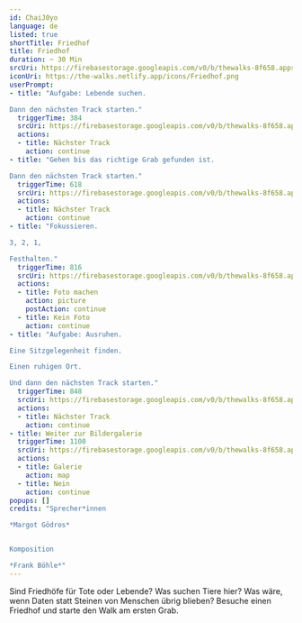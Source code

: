```yaml
---
id: ChaiJ0yo
language: de
listed: true
shortTitle: Friedhof
title: Friedhof
duration: ~ 30 Min
srcUri: https://firebasestorage.googleapis.com/v0/b/thewalks-8f658.appspot.com/o/mp3%2Fv0%2Fde_ChaiJ0yo%2Fde_ChaiJ0yo.mp3?alt=media&token=3c463c71-1516-435c-976a-04bcedc4b2b6
iconUri: https://the-walks.netlify.app/icons/Friedhof.png
userPrompt:
- title: "Aufgabe: Lebende suchen.

Dann den nächsten Track starten."
  triggerTime: 384
  srcUri: https://firebasestorage.googleapis.com/v0/b/thewalks-8f658.appspot.com/o/static%2Fmedias%2Fde_ChaiJ0yo_loop_1.mp3?alt=media&token=eec5a9a1-0504-489a-888d-7a2a31f2adac
  actions:
  - title: Nächster Track
    action: continue
- title: "Gehen bis das richtige Grab gefunden ist. 

Dann den nächsten Track starten."
  triggerTime: 618
  srcUri: https://firebasestorage.googleapis.com/v0/b/thewalks-8f658.appspot.com/o/static%2Fmedias%2Fde_ChaiJ0yo_loop_2.mp3?alt=media&token=8c612db1-8df2-4ccc-96fa-c5577c4742d9
  actions:
  - title: Nächster Track
    action: continue
- title: "Fokussieren.

3, 2, 1,

Festhalten."
  triggerTime: 816
  srcUri: https://firebasestorage.googleapis.com/v0/b/thewalks-8f658.appspot.com/o/mp3%2Fv0%2Fde_ChaiJ0yo%2Fde_ChaiJ0yo_loop_3.mp3?alt=media&token=350f7eb2-5fe6-4b43-9884-3c00969b5939
  actions:
  - title: Foto machen
    action: picture
    postAction: continue
  - title: Kein Foto
    action: continue
- title: "Aufgabe: Ausruhen.

Eine Sitzgelegenheit finden.

Einen ruhigen Ort.

Und dann den nächsten Track starten."
  triggerTime: 848
  srcUri: https://firebasestorage.googleapis.com/v0/b/thewalks-8f658.appspot.com/o/static%2Fmedias%2Fde_ChaiJ0yo_loop_4.mp3?alt=media&token=f4c3c9b3-3de6-4b74-aa67-86a859299873
  actions: 
  - title: Nächster Track
    action: continue
- title: Weiter zur Bildergalerie
  triggerTime: 1100
  srcUri: https://firebasestorage.googleapis.com/v0/b/thewalks-8f658.appspot.com/o/static%2Fmedias%2Fde_ChaiJ0yo_loop_1.mp3?alt=media&token=eec5a9a1-0504-489a-888d-7a2a31f2adac
  actions:
  - title: Galerie
    action: map
  - title: Nein
    action: continue
popups: []
credits: "Sprecher*innen

*Margot Gödros*


Komposition

*Frank Böhle*"
---
```

Sind Friedhöfe für Tote oder Lebende? Was suchen Tiere hier? Was wäre, wenn Daten statt Steinen von Menschen übrig blieben? Besuche einen Friedhof und starte den Walk am ersten Grab.
